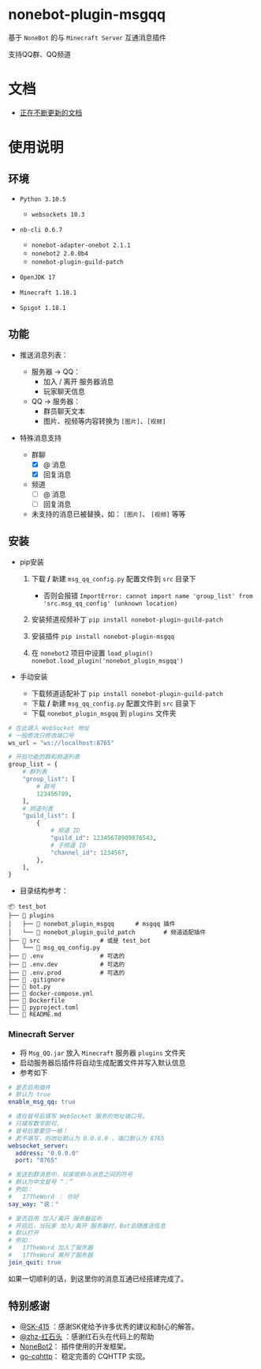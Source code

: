 # nonebot-plugin-msgqq

基于 `NoneBot` 的与 `Minecraft Server` 互通消息插件

支持QQ群、QQ频道

# 文档

- [正在不断更新的文档](https://doc.scareye.com/msg_qq/)


# 使用说明

## 环境
- `Python 3.10.5`
  - `websockets 10.3`


- `nb-cli 0.6.7`
  - `nonebot-adapter-onebot 2.1.1`
  - `nonebot2 2.0.0b4`
  - `nonebot-plugin-guild-patch`


- `OpenJDK 17`


- `Minecraft 1.18.1`


- `Spigot 1.18.1`

## 功能

- 推送消息列表：
  - 服务器 -> QQ：
    - 加入 / 离开 服务器消息
    - 玩家聊天信息
  - QQ -> 服务器：
    - 群员聊天文本
    - 图片、视频等内容转换为 `[图片]`、`[视频]`

- 特殊消息支持
  - 群聊
    - [x] @ 消息
    - [x] 回复消息
  - 频道
    - [ ] @ 消息
    - [ ] 回复消息
  - 未支持的消息已被替换，如： `[图片]`、 `[视频]` 等等

## 安装

- pip安装

  1. 下载 **/** 新建 `msg_qq_config.py` 配置文件到 `src` 目录下
     - 否则会报错 `ImportError: cannot import name 'group_list' from 'src.msg_qq_config' (unknown location)`

  2. 安装频道视频补丁 `pip install nonebot-plugin-guild-patch`

  3. 安装插件 `pip install nonebot-plugin-msgqq`

  4. 在 `nonebot2` 项目中设置 `load_plugin()`
     `nonebot.load_plugin('nonebot_plugin_msgqq')`

- 手动安装
  - 下载频道适配补丁 `pip install nonebot-plugin-guild-patch`
  - 下载 **/** 新建 `msg_qq_config.py` 配置文件到 `src` 目录下
  - 下载 `nonebot_plugin_msgqq` 到 `plugins` 文件夹

```python
# 在此填入 WebSocket 地址
# 一般修改只修改端口号
ws_url = "ws://localhost:8765"

# 开启功能的群和频道列表
group_list = {
    # 群列表
    "group_list": [
        # 群号
        123456789,
    ],
    # 频道列表
    "guild_list": [
        {
            # 频道 ID
            "guild_id": 12345678909876543,
            # 子频道 ID
            "channel_id": 1234567,
        },
    ],
}

```

- 目录结构参考：  

```
📦 test_bot
├── 📂 plugins
│   ├── 📂 nonebot_plugin_msgqq      # msgqq 插件
│   └── 📂 nonebot_plugin_guild_patch        # 频道适配插件
├── 📂 src                 # 或是 test_bot
│   └── 📜 msg_qq_config.py
├── 📜 .env                # 可选的
├── 📜 .env.dev            # 可选的
├── 📜 .env.prod           # 可选的
├── 📜 .gitignore
├── 📜 bot.py
├── 📜 docker-compose.yml
├── 📜 Dockerfile
├── 📜 pyproject.toml
└── 📜 README.md
```

### Minecraft Server

- 将 `Msg_QQ.jar` 放入 `Minecraft` 服务器 `plugins` 文件夹
- 启动服务器后插件将自动生成配置文件并写入默认信息
- 参考如下

```yaml
# 是否启用插件
# 默认为 true
enable_msg_qq: true

# 请在冒号后填写 WebSocket 服务的地址端口号。
# 只填写数字即可。
# 冒号后需要空一格！
# 若不填写，则地址默认为 0.0.0.0 ，端口默认为 8765
websocket_server:
  address: "0.0.0.0"
  port: "8765"

# 发送到群消息中，玩家昵称与消息之间的符号
# 默认为中文冒号 “：”
# 例如：
#   17TheWord ： 你好
say_way: "说："

# 是否启用 加入/离开 服务器监听
# 开启后，当玩家 加入/离开 服务器时，Bot会随推送信息
# 默认打开
# 例如：
#   17TheWord 加入了服务器
#   17TheWord 离开了服务器
join_quit: true
```

如果一切顺利的话，到这里你的消息互通已经搭建完成了。

## 特别感谢
- [@SK-415](https://github.com/SK-415) ：感谢SK佬给予许多优秀的建议和耐心的解答。
- [@zhz-红石头](https://github.com/zhzhongshi) ：感谢红石头在代码上的帮助
- [NoneBot2](https://github.com/nonebot/nonebot2)： 插件使用的开发框架。
- [go-cqhttp](https://github.com/Mrs4s/go-cqhttp)： 稳定完善的 CQHTTP 实现。
